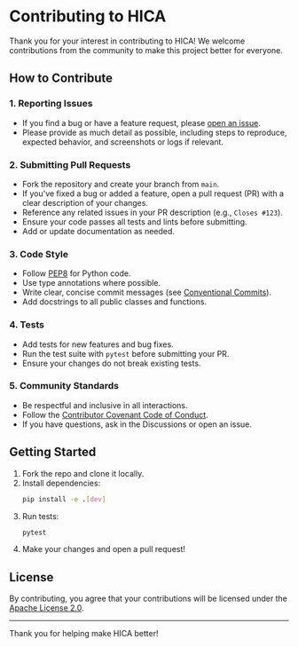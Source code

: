 # Contributing to HICA

Thank you for your interest in contributing to HICA! We welcome contributions from the community to make this project better for everyone.

## How to Contribute

### 1. Reporting Issues
- If you find a bug or have a feature request, please [open an issue](https://github.com/sandipan1/hica/issues).
- Please provide as much detail as possible, including steps to reproduce, expected behavior, and screenshots or logs if relevant.

### 2. Submitting Pull Requests
- Fork the repository and create your branch from `main`.
- If you've fixed a bug or added a feature, open a pull request (PR) with a clear description of your changes.
- Reference any related issues in your PR description (e.g., `Closes #123`).
- Ensure your code passes all tests and lints before submitting.
- Add or update documentation as needed.

### 3. Code Style
- Follow [PEP8](https://www.python.org/dev/peps/pep-0008/) for Python code.
- Use type annotations where possible.
- Write clear, concise commit messages (see [Conventional Commits](https://www.conventionalcommits.org/)).
- Add docstrings to all public classes and functions.

### 4. Tests
- Add tests for new features and bug fixes.
- Run the test suite with `pytest` before submitting your PR.
- Ensure your changes do not break existing tests.

### 5. Community Standards
- Be respectful and inclusive in all interactions.
- Follow the [Contributor Covenant Code of Conduct](https://www.contributor-covenant.org/version/2/1/code_of_conduct/).
- If you have questions, ask in the Discussions or open an issue.

## Getting Started

1. Fork the repo and clone it locally.
2. Install dependencies:
   ```sh
   pip install -e .[dev]
   ```
3. Run tests:
   ```sh
   pytest
   ```
4. Make your changes and open a pull request!

## License

By contributing, you agree that your contributions will be licensed under the [Apache License 2.0](LICENSE).

---

Thank you for helping make HICA better! 

